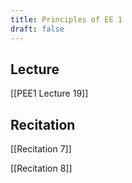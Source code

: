 ```yaml
---
title: Principles of EE 1
draft: false
---
```

## Lecture
[[PEE1 Lecture 19]]
## Recitation
[[Recitation 7]]

[[Recitation 8]]

